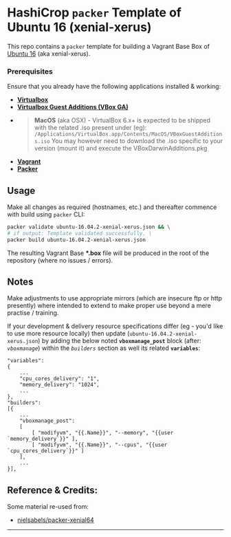 # HashiCrop `packer` Template of Ubuntu 16 (xenial-xerus)
This repo contains a `packer` template for building a Vagrant Base Box of [Ubuntu 16](http://releases.ubuntu.com) (aka xenial-xerus).


### Prerequisites
Ensure that you already have the following applications installed & working:
 - [**Virtualbox**](https://www.virtualbox.org/)
 - [**Virtualbox Guest Additions (VBox GA)**](https://download.virtualbox.org/virtualbox/)
 - > **MacOS** (aka OSX) - VirtualBox 6.x+ is expected to be shipped with the related .iso present under (eg):
 `/Applications/VirtualBox.app/Contents/MacOS/VBoxGuestAdditions.iso`
You may however need to download the .iso specific to your version (mount it) and execute the VBoxDarwinAdditions.pkg
 - [**Vagrant**](https://www.vagrantup.com/)
 - [**Packer**](https://www.packer.io/)


## Usage
Make all changes as required (hostnames, etc.) and thereafter commence with build using `packer` CLI:

```bash
packer validate ubuntu-16.04.2-xenial-xerus.json && \
# if output: Template validated successfully. \
packer build ubuntu-16.04.2-xenial-xerus.json
```

The resulting Vagrant Base **\*.box** file will be produced in the root of the repository (where no issues / errors).


## Notes
Make adjustments to use appropriate mirrors (which are insecure ftp or http presently) where intended to extend to make proper use beyond a mere practise / training.

If your development & delivery resource specifications differ (eg - you'd like to use more resource locally) then update (`ubuntu-16.04.2-xenial-xerus.json`) by adding the below noted **`vboxmanage_post`** block (after: *`vboxmanage`*) within the *`builders`* section as well its related **`variables`**:
```
"variables":
{
    ...
 	"cpu_cores_delivery": "1",
	"memory_delivery": "1024",
    ...
},
"builders":
[{
    ...
	"vboxmanage_post":
	[
		[ "modifyvm", "{{.Name}}", "--memory", "{{user `memory_delivery`}}" ],
		[ "modifyvm", "{{.Name}}", "--cpus", "{{user `cpu_cores_delivery`}}" ]
	],
    ...
}],
```


## Reference & Credits:
Some material re-used from:
 * [nielsabels/packer-xenial64](https://github.com/nielsabels/packer-xenial64)
------
